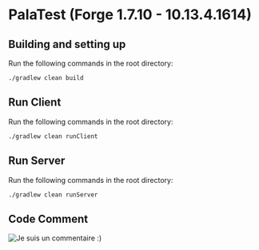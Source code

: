 
# PalaTest (Forge 1.7.10 - 10.13.4.1614)

## Building and setting up

Run the following commands in the root directory:

```shell
./gradlew clean build
```

## Run Client

Run the following commands in the root directory:

```shell
./gradlew clean runClient
```

## Run Server

Run the following commands in the root directory:

```shell
./gradlew clean runServer
```

## Code Comment
![Je suis un commentaire :)](https://cdn.discordapp.com/attachments/422156422105792513/845078513208000562/20201209_121732.jpg)
